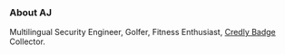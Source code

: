 ### About AJ
Multilingual Security Engineer, Golfer, Fitness Enthusiast, [Credly Badge](https://www.credly.com/users/mlajkim/badges) Collector.
